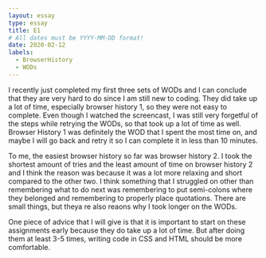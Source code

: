 ```yaml
---
layout: essay
type: essay
title: E1
# All dates must be YYYY-MM-DD format!
date: 2020-02-12
labels:
  - BrowserHistory
  - WODs
---
```


I recently just completed my first three sets of WODs and I can conclude that they are very hard to do since I am still new to coding. They did take up a lot of time, especially browser history 1, so they were not easy to complete. Even though I watched the screencast, I was still very forgetful of the steps while retrying the WODs, so that took up a lot of time as well. Browser History 1 was definitely the WOD that I spent the most time on, and maybe I will go back and retry it so I can complete it in less than 10 minutes. 

To me, the easiest browser history so far was browser history 2. I took the shortest amount of tries and the least amount of time on browser history 2 and I think the reason was because it was a lot more relaxing and short compared to the other two. I think something that I struggled on other than remembering what to do next was remembering to put semi-colons where they belonged and remembering to properly place quotations. There are small things, but theya re also reaons why I took longer on the WODs.

One piece of advice that I will give is that it is important to start on these assignments early because they do take up a lot of time. But after doing them at least 3-5 times, writing code in CSS and HTML should be more comfortable.
